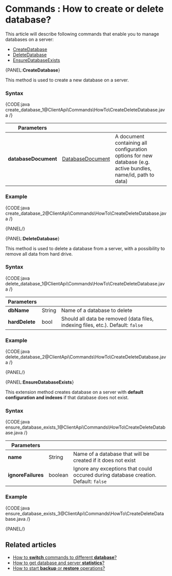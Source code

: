# Commands : How to create or delete database?

This article will describe following commands that enable you to manage databases on a server:   
- [CreateDatabase]()   
- [DeleteDatabase]()   
- [EnsureDatabaseExists]()   

{PANEL:**CreateDatabase**}

This method is used to create a new database on a server.

### Syntax

{CODE:java create_database_1@ClientApi\Commands\HowTo\CreateDeleteDatabase.java /}

| Parameters | | |
| ------------- | ------------- | ----- |
| **databaseDocument** | [DatabaseDocument]() | A document containing all configuration options for new database (e.g. active bundles, name/id, path to data) |

### Example

{CODE:java create_database_2@ClientApi\Commands\HowTo\CreateDeleteDatabase.java /}

{PANEL/}

{PANEL:**DeleteDatabase**}

This method is used to delete a database from a server, with a possibility to remove all data from hard drive.

### Syntax

{CODE:java delete_database_1@ClientApi\Commands\HowTo\CreateDeleteDatabase.java /}

| Parameters | | |
| ------------- | ------------- | ----- |
| **dbName** | String | Name of a database to delete |
| **hardDelete** | bool | Should all data be removed (data files, indexing files, etc.). Default: `false` |

### Example

{CODE:java delete_database_2@ClientApi\Commands\HowTo\CreateDeleteDatabase.java /}

{PANEL/}

{PANEL:**EnsureDatabaseExists**}

This extension method creates database on a server with **default configuration and indexes** if that database does not exist.

### Syntax

{CODE:java ensure_database_exists_1@ClientApi\Commands\HowTo\CreateDeleteDatabase.java /}

| Parameters | | |
| ------------- | ------------- | ----- |
| **name** | String | Name of a database that will be created if it does not exist |
| **ignoreFailures** | boolean | Ignore any exceptions that could occured during database creation. Default: `false` |

### Example

{CODE:java ensure_database_exists_3@ClientApi\Commands\HowTo\CreateDeleteDatabase.java /}

{PANEL/}

## Related articles

- [How to **switch** commands to different **database**?](../../../client-api/commands/how-to/switch-commands-to-a-different-database)   
- [How to get database and server **statistics**?](../../../client-api/commands/how-to/get-database-and-server-statistics)   
- [How to start **backup** or **restore** operations?](../../../client-api/commands/how-to/start-backup-restore-operations)   
